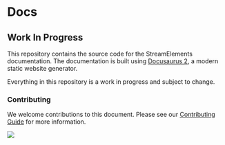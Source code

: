 # Docs

## Work In Progress

This repository contains the source code for the StreamElements documentation. The documentation is built using [Docusaurus 2](https://docusaurus.io/), a modern static website generator.

Everything in this repository is a work in progress and subject to change.

### Contributing

We welcome contributions to this document. Please see our [Contributing Guide](./.github/CONTRIBUTING.md) for more information.

<a href="https://github.com/streamelements/docs/graphs/contributors">
  <img src="https://contrib.rocks/image?repo=streamelements/docs" />
</a>

